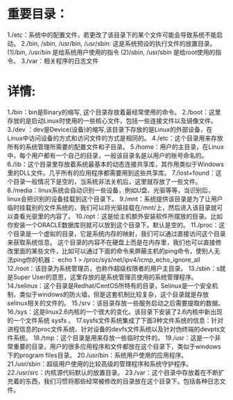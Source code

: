 # 重要目录：
1./etc：系统中的配置文件，若更改了该目录下的某个文件可能会导致系统不能启动。
2./bin, /sbin, /usr/bin, /usr/sbin: 这是系统预设的执行文件的放置目录。
  (1)/bin, /usr/bin 是给系统用户使用的指令
  (2)/sbin, /usr/sbin 是给root使用的指令。
3./var：相关程序的日志文件

# 详情:

1./bin：bin是Binary的缩写, 这个目录存放着最经常使用的命令。
2./boot：这里存放的是启动Linux时使用的一些核心文件，包括一些连接文件以及镜像文件。
3./dev ：dev是Device(设备)的缩写,该目录下存放的是Linux的外部设备，在Linux中访问设备的方式和访问文件的方式是相同的。
4./etc：这个目录用来存放所有的系统管理所需要的配置文件和子目录。
5./home：用户的主目录，在Linux中，每个用户都有一个自己的目录，一般该目录名是以用户的账号命名的。
6./lib：这个目录里存放着系统最基本的动态连接共享库，其作用类似于Windows里的DLL文件。几乎所有的应用程序都需要用到这些共享库。
7./lost+found：这个目录一般情况下是空的，当系统非法关机后，这里就存放了一些文件。
8./media：linux系统会自动识别一些设备，例如U盘、光驱等等，当识别后，linux会把识别的设备挂载到这个目录下。
9./mnt：系统提供该目录是为了让用户临时挂载别的文件系统的，我们可以将光驱挂载在/mnt/上，然后进入该目录就可以查看光驱里的内容了。
10./opt：这是给主机额外安装软件所摆放的目录。比如你安装一个ORACLE数据库则就可以放到这个目录下。默认是空的。
11./proc：这个目录是一个虚拟的目录，它是系统内存的映射，我们可以通过直接访问这个目录来获取系统信息。
这个目录的内容不在硬盘上而是在内存里，我们也可以直接修改里面的某些文件，比如可以通过下面的命令来屏蔽主机的ping命令，使别人无法ping你的机器：
echo 1 > /proc/sys/net/ipv4/icmp_echo_ignore_all
12./root：该目录为系统管理员，也称作超级权限者的用户主目录。
13./sbin：s就是Super User的意思，这里存放的是系统管理员使用的系统管理程序。
14./selinux：这个目录是Redhat/CentOS所特有的目录，Selinux是一个安全机制，类似于windows的防火墙，但是这套机制比较复杂，这个目录就是存放selinux相关的文件的。
15./srv：该目录存放一些服务启动之后需要提取的数据。
16./sys：这是linux2.6内核的一个很大的变化。该目录下安装了2.6内核中新出现的一个文件系统 sysfs 。
17.sysfs文件系统集成了下面3种文件系统的信息：针对进程信息的proc文件系统、针对设备的devfs文件系统以及针对伪终端的devpts文件系统。
18./tmp：这个目录是用来存放一些临时文件的。
19./usr：这是一个非常重要的目录，用户的很多应用程序和文件都放在这个目录下，类似于windows下的program files目录。
20./usr/bin：系统用户使用的应用程序。
21./usr/sbin：超级用户使用的比较高级的管理程序和系统守护程序。
22./usr/src：内核源代码默认的放置目录。
23./var：这个目录中存放着在不断扩充着的东西，我们习惯将那些经常被修改的目录放在这个目录下。包括各种日志文件。

